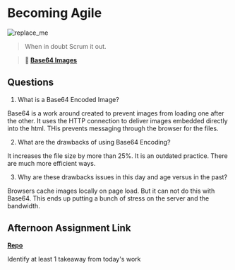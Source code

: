 # Becoming Agile

![replace_me](https://codeworks.blob.core.windows.net/public/assets/img/illustrations/placeholder.svg)

> When in doubt Scrum it out.

> **📖 [Base64 Images](https://codeworksacademy.com/fs-student-guide/resources/wk8-9/06-Base64)**

## Questions

1. What is a Base64 Encoded Image?

Base64 is a work around created to prevent images from loading one after the other. It uses the HTTP connection to deliver images embedded directly into the html. THis prevents messaging through the browser for the files.

2. What are the drawbacks of using Base64 Encoding?

It increases the file size by more than 25%. It is an outdated practice. There are much more efficient ways.

3. Why are these drawbacks issues in this day and age versus in the past?

Browsers cache images locally on page load. But it can not do this with Base64. This ends up putting a bunch of stress on the server and the bandwidth.

## Afternoon Assignment Link

**[Repo](https://github.com/Curtis-Pollard-II/<ASSIGNMENT_REPO>)**

Identify at least 1 takeaway from today's work
